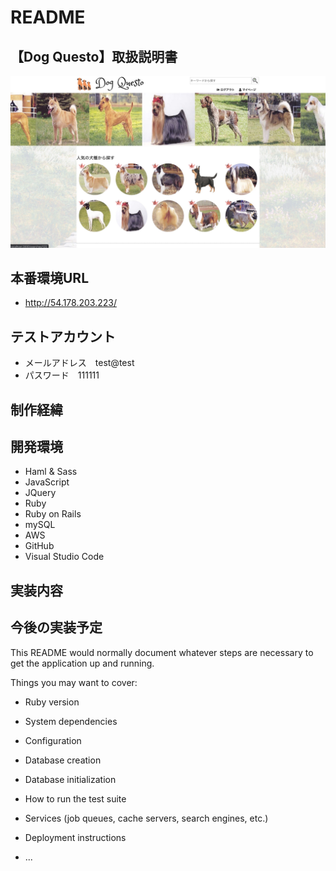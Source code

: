 # README
## 【Dog Questo】取扱説明書
![画像名](https://github.com/ekusuy26/dog-picture-book/blob/master/reademe_image/top-page1.jpg)

## 本番環境URL
* http://54.178.203.223/

## テストアカウント
* メールアドレス　test@test
* パスワード　111111

## 制作経緯

## 開発環境
* Haml & Sass
* JavaScript
* JQuery
* Ruby
* Ruby on Rails
* mySQL
* AWS
* GitHub
* Visual Studio Code

## 実装内容

## 今後の実装予定

This README would normally document whatever steps are necessary to get the
application up and running.

Things you may want to cover:

* Ruby version

* System dependencies

* Configuration

* Database creation

* Database initialization

* How to run the test suite

* Services (job queues, cache servers, search engines, etc.)

* Deployment instructions

* ...
